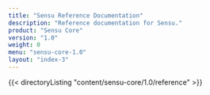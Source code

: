 ```yaml
---
title: "Sensu Reference Documentation"
description: "Reference documentation for Sensu."
product: "Sensu Core"
version: "1.0"
weight: 0
menu: "sensu-core-1.0"
layout: "index-3"
---
```


{{< directoryListing "content/sensu-core/1.0/reference" >}}
